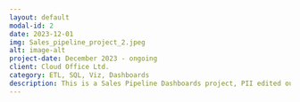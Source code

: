 ```yaml
---
layout: default
modal-id: 2
date: 2023-12-01
img: Sales_pipeline_project_2.jpeg
alt: image-alt
project-date: December 2023 - ongoing
client: Cloud Office Ltd.
category: ETL, SQL, Viz, Dashboards
description: This is a Sales Pipeline Dashboards project, PII edited out. Data is collected from Jira, ingested in Google BigQuery where it is prepared and transformed using SQL and then ingested in Looker Studio to create the visualisations and multiple dashboard pages.
---
```

